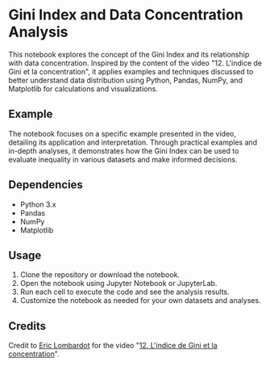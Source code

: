 # Gini Index and Data Concentration Analysis

This notebook explores the concept of the Gini Index and its relationship with data concentration. Inspired by the content of the video "12. L'indice de Gini et la concentration", it applies examples and techniques discussed to better understand data distribution using Python, Pandas, NumPy, and Matplotlib for calculations and visualizations.

## Example
The notebook focuses on a specific example presented in the video, detailing its application and interpretation. Through practical examples and in-depth analyses, it demonstrates how the Gini Index can be used to evaluate inequality in various datasets and make informed decisions.

## Dependencies
- Python 3.x
- Pandas
- NumPy
- Matplotlib

## Usage
1. Clone the repository or download the notebook.
2. Open the notebook using Jupyter Notebook or JupyterLab.
3. Run each cell to execute the code and see the analysis results.
4. Customize the notebook as needed for your own datasets and analyses.

## Credits
Credit to [Eric Lombardot](https://www.youtube.com/@EricLombardot) for the video "[12. L'indice de Gini et la concentration](https://www.youtube.com/watch?v=WGmPBgA8p7s)".
